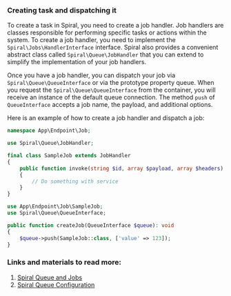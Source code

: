 ### Creating task and dispatching it

To create a task in Spiral, you need to create a job handler. Job handlers are classes responsible for performing specific tasks or actions within the system. To create a job handler, you need to implement the `Spiral\Jobs\HandlerInterface` interface. Spiral also provides a convenient abstract class called `Spiral\Queue\JobHandler` that you can extend to simplify the implementation of your job handlers.

Once you have a job handler, you can dispatch your job via `Spiral\Queue\QueueInterface` or via the prototype property queue. When you request the `Spiral\Queue\QueueInterface` from the container, you will receive an instance of the default queue connection. The method `push` of `QueueInterface` accepts a job name, the payload, and additional options.

Here is an example of how to create a job handler and dispatch a job:

```php
namespace App\Endpoint\Job;

use Spiral\Queue\JobHandler;

final class SampleJob extends JobHandler
{
    public function invoke(string $id, array $payload, array $headers): void
    {
        // Do something with service
    }
}

use App\Endpoint\Job\SampleJob;
use Spiral\Queue\QueueInterface;

public function createJob(QueueInterface $queue): void
{
    $queue->push(SampleJob::class, ['value' => 123]);
}
```

### Links and materials to read more:
1. [Spiral Queue and Jobs](https://spiral.dev/docs/queue-jobs/3.7/en)
2. [Spiral Queue Configuration](https://spiral.dev/docs/queue-configuration/3.7/en)
